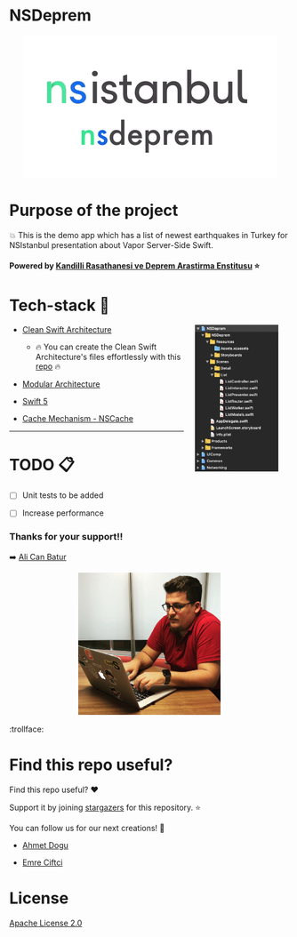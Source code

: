 # NSDeprem

<p align="center">
<img src="images/launch-logo.png" />
</p>


Purpose of the project
======================

:boom: This is the demo app which has a list of newest earthquakes in Turkey for NSIstanbul presentation about Vapor Server-Side Swift.

#### Powered by [Kandilli Rasathanesi ve Deprem Arastirma Enstitusu](http://m.koeri.boun.edu.tr/dbs3/) :star: 


Tech-stack :calling:
======================

<img src="images/clean-modular.png" width="150" align="right" hspace="20">

* [Clean Swift Architecture](https://hackernoon.com/introducing-clean-swift-architecture-vip-770a639ad7bf)

  * :fire: You can create the Clean Swift Architecture's files effortlessly with this [repo](https://github.com/emrcftci/clean-swift-architecture-file-template) :fire:

* [Modular Architecture](https://www.youtube.com/watch?v=tSXFjpio5MA)

* [Swift 5](https://github.com/apple/swift)

* [Cache Mechanism - NSCache](https://www.hackingwithswift.com/example-code/system/how-to-cache-data-using-nscache)




----------------------------------------



TODO :clipboard:
======================

- [ ] Unit tests to be added
- [ ] Increase performance


### Thanks for your support!!

:arrow_right: [Ali Can Batur]()

<p align="center">
<img src="images/alicanbatur.png" />
</p>
:trollface:


Find this repo useful?
======================

Find this repo useful? :heart: 

Support it by joining [stargazers](https://github.com/emrcftci/NSDeprem/stargazers) for this repository. :star:

You can follow us for our next creations! 🤩

* [Ahmet Dogu](https://github.com/vicaren)

* [Emre Ciftci](https://github.com/emrcftci)


License
=======

[Apache License 2.0](https://github.com/emrcftci/NSDeprem/blob/master/LICENSE)